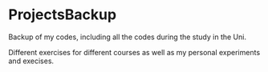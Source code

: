 # ProjectsBackup

Backup of my codes, including all the codes during the study in the Uni.

Different exercises for different courses as well as my personal experiments and execises.

